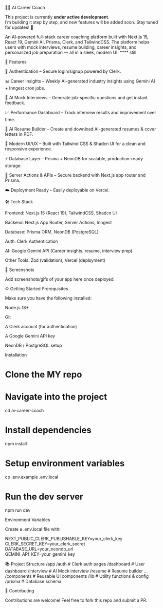 🧑‍💼 AI Career Coach


This project is currently **under active development**.  
I’m building it step by step, and new features will be added soon. Stay tuned for updates! 🎉

An AI-powered full-stack career coaching platform built with Next.js 15, React 19, Gemini AI, Prisma, Clerk, and TailwindCSS. The platform helps users with mock interviews, resume building, career insights, and personalized job preparation — all in a sleek, modern UI.
**** still 

🚀 Features

🔐 Authentication – Secure login/signup powered by Clerk.

📊 Career Insights – Weekly AI-generated industry insights using Gemini AI + Inngest cron jobs.

🎤 AI Mock Interviews – Generate job-specific questions and get instant feedback.

📈 Performance Dashboard – Track interview results and improvement over time.

📝 AI Resume Builder – Create and download AI-generated resumes & cover letters in PDF.

🎨 Modern UI/UX – Built with Tailwind CSS & Shadcn UI for a clean and responsive experience.

⚡ Database Layer – Prisma + NeonDB for scalable, production-ready storage.

🔄 Server Actions & APIs – Secure backend with Next.js app router and Prisma.

☁️ Deployment Ready – Easily deployable on Vercel.

🛠️ Tech Stack

Frontend: Next.js 15 (React 19), TailwindCSS, Shadcn UI

Backend: Next.js App Router, Server Actions, Inngest

Database: Prisma ORM, NeonDB (PostgreSQL)

Auth: Clerk Authentication

AI: Google Gemini API (Career insights, resume, interview prep)

Other Tools: Zod (validation), Vercel (deployment)

📸 Screenshots

Add screenshots/gifs of your app here once deployed.

⚙️ Getting Started
Prerequisites

Make sure you have the following installed:

Node.js 18+

Git

A Clerk account (for authentication)

A Google Gemini API key

NeonDB / PostgreSQL setup

Installation
# Clone the  MY repo
# Navigate into the project
cd ai-career-coach  

# Install dependencies
npm install  

# Setup environment variables
cp .env.example .env.local  

# Run the dev server
npm run dev  

Environment Variables

Create a .env.local file with:

NEXT_PUBLIC_CLERK_PUBLISHABLE_KEY=your_clerk_key  
CLERK_SECRET_KEY=your_clerk_secret  
DATABASE_URL=your_neondb_url  
GEMINI_API_KEY=your_gemini_key  

📚 Project Structure
/app
  /auth     # Clerk auth pages
  /dashboard # User dashboard
  /interview # AI Mock interview
  /resume    # Resume builder
  ...
/components  # Reusable UI components
/lib         # Utility functions & config
/prisma      # Database schema

🤝 Contributing

Contributions are welcome! Feel free to fork this repo and submit a PR.